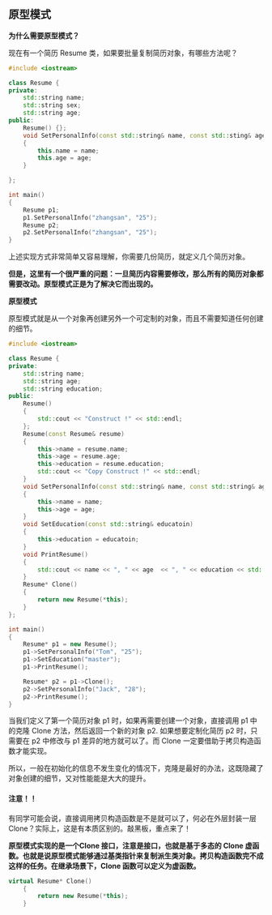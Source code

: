 ## 原型模式

**为什么需要原型模式？**

现在有一个简历 Resume 类，如果要批量复制简历对象，有哪些方法呢？

```cpp
#include <iostream>

class Resume {
private:
    std::string name;
    std::string sex;
    std::string age;
public:
    Resume() {};
    void SetPersonalInfo(const std::string& name, const std::sting& age)
    {
        this.name = name;
        this.age = age;
    }

};

int main()
{
    Resume p1;
    p1.SetPersonalInfo("zhangsan", "25");
    Resume p2;
    p2.SetPersonalInfo("zhangsan", "25");
}
```

上述实现方式非常简单又容易理解，你需要几份简历，就定义几个简历对象。

**但是，这里有一个很严重的问题：一旦简历内容需要修改，那么所有的简历对象都需要改动。原型模式正是为了解决它而出现的。**

**原型模式**

原型模式就是从一个对象再创建另外一个可定制的对象，而且不需要知道任何创建的细节。

```cpp
#include <iostream>

class Resume {
private:
    std::string name;
    std::string age;
    std::string education;
public:
    Resume() 
    {
        std::cout << "Construct !" << std::endl;
    };
    Resume(const Resume& resume)
    {
        this->name = resume.name;   
        this->age = resume.age;
        this->education = resume.education;
        std::cout << "Copy Construct !" << std::endl;
    }
    void SetPersonalInfo(const std::string& name, const std::string& age)
    {
        this->name = name;
        this->age = age;
    }
    void SetEducation(const std::string& educatoin)
    {
        this->education = educatoin;
    }
    void PrintResume()
    {
        std::cout << name << ", " << age  << ", " << education << std::endl;
    }
    Resume* Clone()
    {
        return new Resume(*this);
    }
};

int main()
{
    Resume* p1 = new Resume();
    p1->SetPersonalInfo("Tom", "25");
    p1->SetEducation("master");
    p1->PrintResume();

    Resume* p2 = p1->Clone();
    p2->SetPersonalInfo("Jack", "28");
    p2->PrintResume();
}
```

当我们定义了第一个简历对象 p1 时，如果再需要创建一个对象，直接调用 p1 中的克隆 Clone 方法，然后返回一个新的对象 p2. 如果想要定制化简历 p2 时，只需要在 p2 中修改与 p1 差异的地方就可以了。而 Clone 一定要借助于拷贝构造函数才能实现。

所以，一般在初始化的信息不发生变化的情况下，克隆是最好的办法，这既隐藏了对象创建的细节，又对性能能是大大的提升。

#### 注意！！

有同学可能会说，直接调用拷贝构造函数是不是就可以了，何必在外层封装一层 Clone？实际上，这是有本质区别的。敲黑板，重点来了！

**原型模式实现的是一个Clone 接口，注意是接口，也就是基于多态的 Clone 虚函数。也就是说原型模式能够通过基类指针来复制派生类对象。拷贝构造函数完不成这样的任务。在继承场景下，Clone 函数可以定义为虚函数。**

```cpp
virtual Resume* Clone()
    {
        return new Resume(*this);
    }
```


